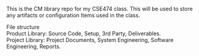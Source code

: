 This is the CM library repo for my CSE474 class. This will be used to store any artifacts or configuration Items used in the class.

File structure\
  Product Library:
   Source Code,
   Setup,
   3rd Party,
   Deliverables.\
  Project Library:
   Project Documents,
   System Engineering,
   Software Engineering,
   Reports.
